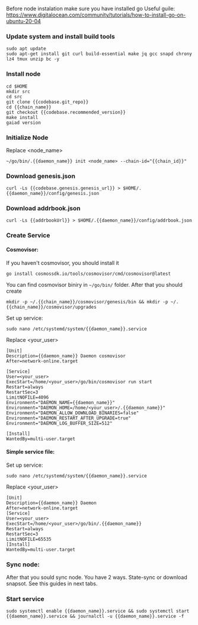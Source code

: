 Before node instalation make sure you have installed go
Useful guile: <https://www.digitalocean.com/community/tutorials/how-to-install-go-on-ubuntu-20-04>
### Update system and install build tools

```
sudo apt update
sudo apt-get install git curl build-essential make jq gcc snapd chrony lz4 tmux unzip bc -y
```

### Install node

```
cd $HOME
mkdir src
cd src
git clone {{codebase.git_repo}}
cd {{chain_name}}
git checkout {{codebase.recommended_version}}
make install
gaiad version
```

### Initialize Node

Replace <node_name>

```
~/go/bin/.{{daemon_name}} init <node_name> --chain-id="{{chain_id}}"
```

### Download genesis.json

```
curl -Ls {{codebase.genesis.genesis_url}} > $HOME/.{{daemon_name}}/config/genesis.json
```

### Download addrbook.json

```
curl -Ls {{addrbookUrl}} > $HOME/.{{daemon_name}}/config/addrbook.json
```

### Create Service

#### Cosmovisor:

If you haven't cosmovisor, you should install it

```
go install cosmossdk.io/tools/cosmovisor/cmd/cosmovisor@latest
```

You can find cosmovisor biniry in `~/go/bin/` folder. After that you should create

```
mkdir -p ~/.{{chain_name}}/cosmovisor/genesis/bin && mkdir -p ~/.{{chain_name}}/cosmovisor/upgrades
```

Set up service:

```
sudo nano /etc/systemd/system/{{daemon_name}}.service
```

Replace <your_user>

```
[Unit]
Description={{daemon_name}} Daemon cosmovisor
After=network-online.target

[Service]
User=<your_user>
ExecStart=/home/<your_user>/go/bin/cosmovisor run start
Restart=always
RestartSec=3
LimitNOFILE=4096
Environment="DAEMON_NAME={{daemon_name}}"
Environment="DAEMON_HOME=/home/<your_user>/.{{daemon_name}}"
Environment="DAEMON_ALLOW_DOWNLOAD_BINARIES=false"
Environment="DAEMON_RESTART_AFTER_UPGRADE=true"
Environment="DAEMON_LOG_BUFFER_SIZE=512"

[Install]
WantedBy=multi-user.target
```

#### Simple service file:

Set up service:

```
sudo nano /etc/systemd/system/{{daemon_name}}.service
```

Replace <your_user>

```
[Unit]
Description={{daemon_name}} Daemon
After=network-online.target
[Service]
User=<your_user>
ExecStart=/home/<your_user>/go/bin/.{{daemon_name}}
Restart=always
RestartSec=3
LimitNOFILE=65535
[Install]
WantedBy=multi-user.target
```

### Sync node:

After that you sould sync node. You have 2 ways. State-sync or download snapsot. See this guides in next tabs.

### Start service

```
sudo systemctl enable {{daemon_name}}.service && sudo systemctl start {{daemon_name}}.service && journalctl -u {{daemon_name}}.service -f
```
